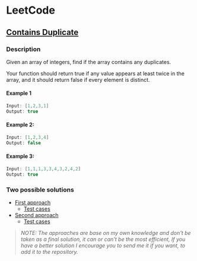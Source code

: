 # LeetCode

## [Contains Duplicate](https://leetcode.com/problems/contains-duplicate)

### Description
Given an array of integers, find if the array contains any duplicates.

Your function should return true if any value appears at least twice in the array, and it should return false if every element is distinct.

#### Example 1
```java
Input: [1,2,3,1]
Output: true
```

#### Example 2:
```java
Input: [1,2,3,4]
Output: false
```

#### Example 3:
```java
Input: [1,1,1,3,3,4,3,2,4,2]
Output: true
```

### Two possible solutions

* [First approach](method1/ContainsDuplicate.java)
    * [Test cases](../../../../test/java/leetcode/containsduplicate/method1/ContainsDuplicateTest.java)
* [Second approach](method2/ContainsDuplicate.java)
    * [Test cases](../../../../test/java/leetcode/containsduplicate/method2/ContainsDuplicateTest.java)

> *NOTE: The approaches are base on my own knowledge and don't be taken as a final solution, it can or can't be the most efficient, If you have a better solution I encourage you to send me it if you want, to add it to the repository.*  